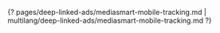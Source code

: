{? pages/deep-linked-ads/mediasmart-mobile-tracking.md | multilang/deep-linked-ads/mediasmart-mobile-tracking.md ?}
